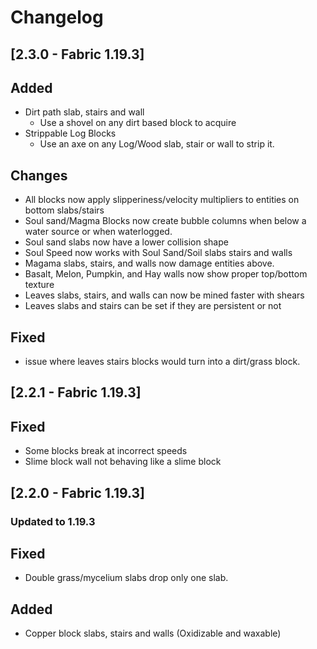 # Changelog

## [2.3.0 - Fabric 1.19.3]

## Added

- Dirt path slab, stairs and wall
  - Use a shovel on any dirt based block to acquire
- Strippable Log Blocks
  - Use an axe on any Log/Wood slab, stair or wall to strip it.

## Changes

- All blocks now apply slipperiness/velocity multipliers to entities on bottom slabs/stairs
- Soul sand/Magma Blocks now create bubble columns when below a water source or when waterlogged.
- Soul sand slabs now have a lower collision shape
- Soul Speed now works with Soul Sand/Soil slabs stairs and walls
- Magama slabs, stairs, and walls now damage entities above.
- Basalt, Melon, Pumpkin, and Hay walls now show proper top/bottom texture
- Leaves slabs, stairs, and walls can now be mined faster with shears
- Leaves slabs and stairs can be set if they are persistent or not

## Fixed

- issue where leaves stairs blocks would turn into a dirt/grass block.

## [2.2.1 - Fabric 1.19.3]

## Fixed

- Some blocks break at incorrect speeds
- Slime block wall not behaving like a slime block

## [2.2.0 - Fabric 1.19.3]

### Updated to 1.19.3

## Fixed

- Double grass/mycelium slabs drop only one slab.

## Added

- Copper block slabs, stairs and walls (Oxidizable and waxable)
